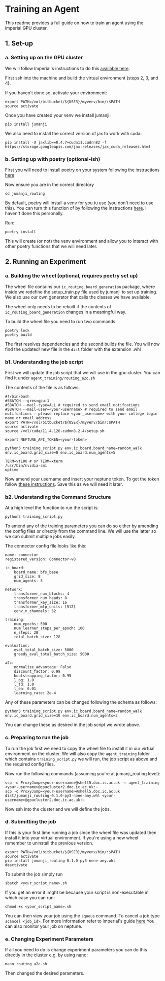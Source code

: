 # Training an Agent
This readme provides a full guide on how to train an agent using the imperial GPU cluster.

## 1. Set-up
### a. Setting up on the GPU cluster
We will follow Imperial's instructions to do this [available here](https://www.imperial.ac.uk/computing/people/csg/guides/hpcomputing/gpucluster/).

First ssh into the machine and build the virtual environment (steps 2, 3, and 4).

If you haven't done so, activate your environment:
```shell
export PATH=/vol/bitbucket/${USER}/myvenv/bin/:$PATH
source activate
```

Once you have created your venv we install jumanji:
```shell
pip install jumanji
```

We also need to install the correct version of jax to work with cuda:

```shell
pip install -U jaxlib==0.4.7+cuda11.cudnn82 -f https://storage.googleapis.com/jax-releases/jax_cuda_releases.html
```

### b. Setting up with poetry (optional-ish)
First you will need to install poetry on your system following the instructions [here](https://python-poetry.org/docs/)

Now ensure you are in the correct directory
```shell
cd jumanji_routing
```
By default, poetry will install a venv for you tu use (you don't need to use this). 
You can turn this function of by following the instructions [here](https://python-poetry.org/docs/configuration/).
I haven't done this personally.

Run:
```shell
poetry install 
```
This will create (or not) the venv environment and allow you to interact with other poetry functions that we will need later.

## 2. Running an Experiment

### a. Building the wheel (optional, requires poetry set up)
The wheel file contains our `ic_routing_board_generation` package, where inside we redefine the setup_train.py file used by jumanji to set up training. 
We also use our own generator that calls the classes we have available.

The wheel only needs to be rebuilt if the contents of `ic_routing_board_generation` changes in a meaningful way.

To build the wheel file you need to run two commands:
```shell
poetry lock
poetry build
```
The first resolves dependencies and the second builds the file. 
You will now find the updated/ new file in the `dist` folder with the extension .whl

### b1. Understanding the job script
First we will update the job script that we will use in the gpu cluster. You can find it under `agent_training/routing_a2c.sh`

The contents of the file is as follows:

```text
#!/bin/bash
#SBATCH --gres=gpu:1
#SBATCH --mail-type=ALL # required to send email notifcations
#SBATCH --mail-user=<your-username> # required to send email notifcations - please replace <your_username> with your college login name or email address
export PATH=/vol/bitbucket/${USER}/myvenv/bin/:$PATH
source activate
source /vol/cuda/11.4.120-cudnn8.2.4/setup.sh

export NEPTUNE_API_TOKEN=<your-token>

python3 training_script.py env.ic_board.board_name=random_walk env.ic_board.grid_size=8 env.ic_board.num_agents=5

TERM=vt100 # or TERM=xterm
/usr/bin/nvidia-smi
uptime
```
Now amend your username and insert your neptune token. To get the token follow [these instructions](https://docs.google.com/document/d/1CLICbvtXWX650C3QUi-VeR0-zWvFvPCWMIoatXJguas/edit).
Save this as we will need it later.

### b2. Understanding the Command Structure
At a high level the function to run the script is:
```shell
python3 training_script.py
```
To amend any of the training parameters you can do so either by amending the config files or directly from the command line.
We will use the latter so we can submit multiple jobs easily.

The connector config file looks like this:
```text
name: connector
registered_version: Connector-v0

ic_board:
    board_name: bfs_base
    grid_size: 8
    num_agents: 5

network:
    transformer_num_blocks: 4
    transformer_num_heads: 8
    transformer_key_size: 16
    transformer_mlp_units: [512]
    conv_n_channels: 32

training:
    num_epochs: 500
    num_learner_steps_per_epoch: 100
    n_steps: 20
    total_batch_size: 128

evaluation:
    eval_total_batch_size: 5000
    greedy_eval_total_batch_size: 5000

a2c:
    normalize_advantage: False
    discount_factor: 0.99
    bootstrapping_factor: 0.95
    l_pg: 1.0
    l_td: 1.0
    l_en: 0.01
    learning_rate: 2e-4
```

Any of these parameters can be changed following the schema as follows:
```shell
python3 training_script.py env.ic_board.board_name=random_walk env.ic_board.grid_size=10 env.ic_board.num_agents=3
```
You can change these as desired in the job script we wrote above.

### c. Preparing to run the job
To run the job first we need to copy the wheel file to install it in our virtual environment on the cluster.
We will also copy the `agent_training` folder which contains `training_script.py` we will run, the job script as above and the required config files.

Now run the following commands (assuming you're at jumanji_routing level):
```shell
scp -o ProxyJump=<your-username>@shell5.doc.ic.ac.uk -r agent_training <your-username>@gpucluster2.doc.ic.ac.uk:~
scp -o ProxyJump=<your-username>@shell5.doc.ic.ac.uk dist/jumanji_routing-0.1.0-py3-none-any.whl <your-username>@gpucluster2.doc.ic.ac.uk:~
```

Now ssh into the cluster and we will define the jobs.

### d. Submitting the job 
If this is your first time running a job since the wheel file was updated then install it into your virtual environment.
If you're using a new wheel remember to uninstall the previous version.

```shell
export PATH=/vol/bitbucket/${USER}/myvenv/bin/:$PATH
source activate
pip install jumanji_routing-0.1.0-py3-none-any.whl 
deactivate
```

To submit the job simply run 
```shell
sbatch <your_script_name>.sh
```

If you get an error it imght be because your script is non-executable in which case you can run:
```shell
chmod +x <your_script_name>.sh
```
You can then view your job using the `squeue` command. To cancel a job type `scancel <job_id>`. For more information 
refer to Imperial's guide [here](https://python-poetry.org/docs/configuration/)
You can also monitor your job on neptune.

### e. Changing Experiment Parameters
If all you need to do is change experiment parameters you can do this directly in the cluster e.g. by using nano:
```shell
nano routing_a2c.sh
```
Then changed the desired parameters. 
